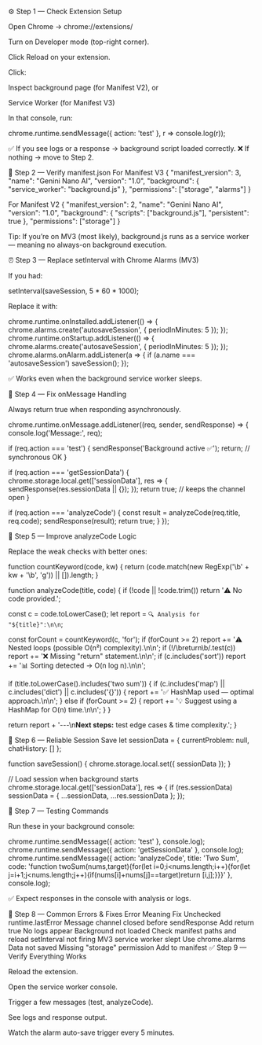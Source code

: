 ⚙️ Step 1 — Check Extension Setup

Open Chrome → chrome://extensions/

Turn on Developer mode (top-right corner).

Click Reload on your extension.

Click:

Inspect background page (for Manifest V2), or

Service Worker (for Manifest V3)

In that console, run:

chrome.runtime.sendMessage({ action: 'test' }, r => console.log(r));


✅ If you see logs or a response → background script loaded correctly.
❌ If nothing → move to Step 2.

🧾 Step 2 — Verify manifest.json
For Manifest V3
{
  "manifest_version": 3,
  "name": "Genini Nano AI",
  "version": "1.0",
  "background": { "service_worker": "background.js" },
  "permissions": ["storage", "alarms"]
}

For Manifest V2
{
  "manifest_version": 2,
  "name": "Genini Nano AI",
  "version": "1.0",
  "background": { "scripts": ["background.js"], "persistent": true },
  "permissions": ["storage"]
}


Tip: If you’re on MV3 (most likely), background.js runs as a service worker — meaning no always-on background execution.

⏰ Step 3 — Replace setInterval with Chrome Alarms (MV3)

If you had:

setInterval(saveSession, 5 * 60 * 1000);


Replace it with:

chrome.runtime.onInstalled.addListener(() => {
  chrome.alarms.create('autosaveSession', { periodInMinutes: 5 });
});
chrome.runtime.onStartup.addListener(() => {
  chrome.alarms.create('autosaveSession', { periodInMinutes: 5 });
});
chrome.alarms.onAlarm.addListener(a => {
  if (a.name === 'autosaveSession') saveSession();
});


✅ Works even when the background service worker sleeps.

💬 Step 4 — Fix onMessage Handling

Always return true when responding asynchronously.

chrome.runtime.onMessage.addListener((req, sender, sendResponse) => {
  console.log('Message:', req);

  if (req.action === 'test') {
    sendResponse('Background active ✅');
    return; // synchronous OK
  }

  if (req.action === 'getSessionData') {
    chrome.storage.local.get(['sessionData'], res => {
      sendResponse(res.sessionData || {});
    });
    return true; // keeps the channel open
  }

  if (req.action === 'analyzeCode') {
    const result = analyzeCode(req.title, req.code);
    sendResponse(result);
    return true;
  }
});

🧩 Step 5 — Improve analyzeCode Logic

Replace the weak checks with better ones:

function countKeyword(code, kw) {
  return (code.match(new RegExp('\\b' + kw + '\\b', 'g')) || []).length;
}

function analyzeCode(title, code) {
  if (!code || !code.trim()) return '⚠️ No code provided.';

  const c = code.toLowerCase();
  let report = `🔍 Analysis for "${title}":\n\n`;

  const forCount = countKeyword(c, 'for');
  if (forCount >= 2) report += '⚠️ Nested loops (possible O(n²) complexity).\n\n';
  if (!/\breturn\b/.test(c)) report += '❌ Missing "return" statement.\n\n';
  if (c.includes('sort')) report += '📊 Sorting detected → O(n log n).\n\n';

  if (title.toLowerCase().includes('two sum')) {
    if (c.includes('map') || c.includes('dict') || c.includes('{}')) {
      report += '✅ HashMap used — optimal approach.\n\n';
    } else if (forCount >= 2) {
      report += '💡 Suggest using a HashMap for O(n) time.\n\n';
    }
  }

  return report + '---\n**Next steps:** test edge cases & time complexity.';
}

💾 Step 6 — Reliable Session Save
let sessionData = { currentProblem: null, chatHistory: [] };

function saveSession() {
  chrome.storage.local.set({ sessionData });
}

// Load session when background starts
chrome.storage.local.get(['sessionData'], res => {
  if (res.sessionData) sessionData = { ...sessionData, ...res.sessionData };
});

🧪 Step 7 — Testing Commands

Run these in your background console:

chrome.runtime.sendMessage({ action: 'test' }, console.log);
chrome.runtime.sendMessage({ action: 'getSessionData' }, console.log);
chrome.runtime.sendMessage({
  action: 'analyzeCode',
  title: 'Two Sum',
  code: 'function twoSum(nums,target){for(let i=0;i<nums.length;i++){for(let j=i+1;j<nums.length;j++){if(nums[i]+nums[j]==target)return [i,j];}}}'
}, console.log);


✅ Expect responses in the console with analysis or logs.

🐞 Step 8 — Common Errors & Fixes
Error	Meaning	Fix
Unchecked runtime.lastError	Message channel closed before sendResponse	Add return true
No logs appear	Background not loaded	Check manifest paths and reload
setInterval not firing	MV3 service worker slept	Use chrome.alarms
Data not saved	Missing "storage" permission	Add to manifest
✅ Step 9 — Verify Everything Works

Reload the extension.

Open the service worker console.

Trigger a few messages (test, analyzeCode).

See logs and response output.

Watch the alarm auto-save trigger every 5 minutes.
